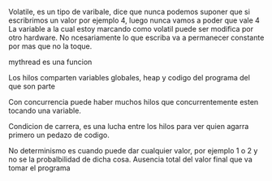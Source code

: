 Volatile, es un tipo de varibale, dice que nunca podemos suponer que si escribrimos un valor por ejemplo 4, luego nunca vamos a poder que vale 4
La variable a la cual estoy marcando como volatil puede ser modifica por otro hardware. No ncesariamente lo que escriba va a permanecer constante por mas que no la toque.


mythread es una funcion

Los hilos comparten variables globales, heap y codigo del programa del que son parte

Con concurrencia puede haber muchos hilos que concurrentemente esten tocando una variable.

Condicion de carrera, es una lucha entre los hilos para ver quien agarra primero un pedazo de codigo. 

No determinismo es cuando puede dar cualquier valor, por ejemplo 1 o 2 y no se la probalbilidad de dicha cosa. Ausencia total del valor final que va tomar el programa